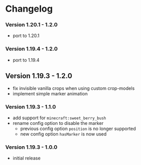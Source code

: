 # Changelog

### Version 1.20.1 - 1.2.0

- port to 1.20.1

### Version 1.19.4 - 1.2.0

- port to 1.19.4

## Version 1.19.3 - 1.2.0

- fix invisible vanilla crops when using custom crop-models
- implement simple marker animation

### Version 1.19.3 - 1.1.0

- add support for `minecraft:sweet_berry_bush`
- rename config option to disable the marker
    - previous config option `position` is no longer supported
    - new config option `hasMarker` is now used

### Version 1.19.3 - 1.0.0

- initial release
